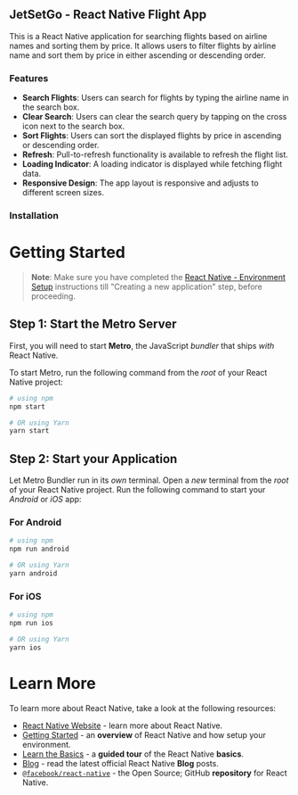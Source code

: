 ## JetSetGo - React Native Flight App

This is a React Native application for searching flights based on airline names and sorting them by price. It allows users to filter flights by airline name and sort them by price in either ascending or descending order.

### Features

- **Search Flights**: Users can search for flights by typing the airline name in the search box.
- **Clear Search**: Users can clear the search query by tapping on the cross icon next to the search box.
- **Sort Flights**: Users can sort the displayed flights by price in ascending or descending order.
- **Refresh**: Pull-to-refresh functionality is available to refresh the flight list.
- **Loading Indicator**: A loading indicator is displayed while fetching flight data.
- **Responsive Design**: The app layout is responsive and adjusts to different screen sizes.

### Installation

# Getting Started

> **Note**: Make sure you have completed the [React Native - Environment Setup](https://reactnative.dev/docs/environment-setup) instructions till "Creating a new application" step, before proceeding.

## Step 1: Start the Metro Server

First, you will need to start **Metro**, the JavaScript _bundler_ that ships _with_ React Native.

To start Metro, run the following command from the _root_ of your React Native project:

```bash
# using npm
npm start

# OR using Yarn
yarn start
```

## Step 2: Start your Application

Let Metro Bundler run in its _own_ terminal. Open a _new_ terminal from the _root_ of your React Native project. Run the following command to start your _Android_ or _iOS_ app:

### For Android

```bash
# using npm
npm run android

# OR using Yarn
yarn android
```

### For iOS

```bash
# using npm
npm run ios

# OR using Yarn
yarn ios
```

# Learn More

To learn more about React Native, take a look at the following resources:

- [React Native Website](https://reactnative.dev) - learn more about React Native.
- [Getting Started](https://reactnative.dev/docs/environment-setup) - an **overview** of React Native and how setup your environment.
- [Learn the Basics](https://reactnative.dev/docs/getting-started) - a **guided tour** of the React Native **basics**.
- [Blog](https://reactnative.dev/blog) - read the latest official React Native **Blog** posts.
- [`@facebook/react-native`](https://github.com/facebook/react-native) - the Open Source; GitHub **repository** for React Native.

